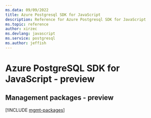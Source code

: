 ```yaml
---
ms.data: 09/09/2022
title: Azure Postgresql SDK for JavaScript
description: Reference for Azure Postgresql SDK for JavaScript
ms.topic: reference
author: xirzec
ms.devlang: javascript
ms.service: postgresql
ms.author: jeffish
---
```

# Azure PostgreSQL SDK for JavaScript - preview

## Management packages - preview
[!INCLUDE [mgmt-packages](postgresql-mgmt-index.md)]